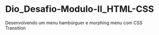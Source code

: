 # Dio_Desafio-Modulo-II_HTML-CSS
Desenvolvendo um menu hambúrguer e morphing menu com CSS Transition
